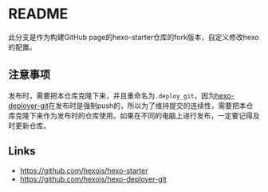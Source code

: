 # README

此分支是作为构建GitHub page的hexo-starter仓库的fork版本，自定义修改hexo的配置。

## 注意事项

发布时，需要把本仓库克隆下来，并且重命名为`.deploy_git`，因为[hexo-deployer-git](https://github.com/hexojs/hexo-deployer-git#how-it-works)在发布时是强制push的，所以为了维持提交的连续性，需要把本仓库克隆下来作为发布时的仓库使用。如果在不同的电脑上进行发布，一定要记得及时更新仓库。

## Links

- https://github.com/hexojs/hexo-starter
- https://github.com/hexojs/hexo-deployer-git
